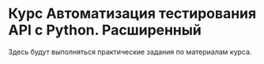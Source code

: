 # Курс Автоматизация тестирования API с Python. Расширенный
Здесь будут выполняться практические задания по материалам курса.
